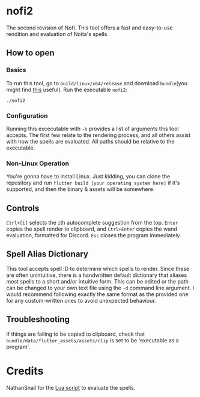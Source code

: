 # nofi2

The second revision of Nofi.
This tool offers a fast and easy-to-use rendition and evaluation of Noita's spells.

## How to open
### Basics
To run this tool, go to `build/linux/x64/release` and download `bundle`(you might find [this](https://download-directory.github.io/) useful). Run the executable `nofi2`:
```
./nofi2
```
### Configuration
Running this excecutable with `-h` provides a list of arguments this tool accepts. The first few relate to the rendering process, and all others assist with how the spells are evaluated. All paths should be relative to the executable.
### Non-Linux Operation
You're gonna have to install Linux. Just kidding, you can clone the repository and run `flutter build [your operating system here]` if it's supported, and then the binary & assets will be somewhere.

## Controls
`Ctrl+[i]` selects the `i`th autocomplete suggestion from the top. `Enter` copies the spell render to clipboard, and `Ctrl+Enter` copies the wand evaluation, formatted for Discord. `Esc` closes the program immediately.
## Spell Alias Dictionary
This tool accepts spell ID to determine which spells to render. Since these are often unintuitive, there is a handwritten default dictionary that aliases most spells to a short and/or intuitive form. This can be edited or the path can be changed to your own text file using the `-d` command line argument. I would recommend following exactly the same format as the provided one for any custom-written ones to avoid unexpected behaviour.
## Troubleshooting
If things are failing to be copied to clipboard, check that `bundle/data/flutter_assets/assets/clip` is set to be 'executable as a program'.
# Credits
NathanSnail for the [Lua script](
https://github.com/NathanSnail/wand_eval_tree.git) to evaluate the spells.
